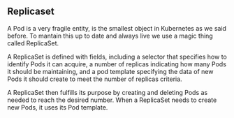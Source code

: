 ## Replicaset

A Pod is a very fragile entity, is the smallest object in Kubernetes as we said before. To mantain this up to date and always live we use a magic thing called ReplicaSet.

A ReplicaSet is defined with fields, including a selector that specifies how to identify Pods it can acquire, a number of replicas indicating how many Pods it should be maintaining, and a pod template specifying the data of new Pods it should create to meet the number of replicas criteria. 

A ReplicaSet then fulfills its purpose by creating and deleting Pods as needed to reach the desired number. When a ReplicaSet needs to create new Pods, it uses its Pod template.